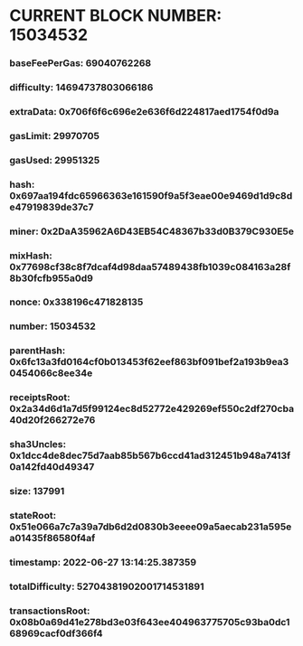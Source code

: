 # CURRENT BLOCK NUMBER: 15034532

### baseFeePerGas: 69040762268
### difficulty: 14694737803066186
### extraData: 0x706f6f6c696e2e636f6d224817aed1754f0d9a
### gasLimit: 29970705
### gasUsed: 29951325
### hash: 0x697aa194fdc65966363e161590f9a5f3eae00e9469d1d9c8de47919839de37c7
### miner: 0x2DaA35962A6D43EB54C48367b33d0B379C930E5e
### mixHash: 0x77698cf38c8f7dcaf4d98daa57489438fb1039c084163a28f8b30fcfb955a0d9
### nonce: 0x338196c471828135
### number: 15034532
### parentHash: 0x6fc13a3fd0164cf0b013453f62eef863bf091bef2a193b9ea30454066c8ee34e
### receiptsRoot: 0x2a34d6d1a7d5f99124ec8d52772e429269ef550c2df270cba40d20f266272e76
### sha3Uncles: 0x1dcc4de8dec75d7aab85b567b6ccd41ad312451b948a7413f0a142fd40d49347
### size: 137991
### stateRoot: 0x51e066a7c7a39a7db6d2d0830b3eeee09a5aecab231a595ea01435f86580f4af
### timestamp: 2022-06-27 13:14:25.387359
### totalDifficulty: 52704381902001714531891
### transactionsRoot: 0x08b0a69d41e278bd3e03f643ee404963775705c93ba0dc168969cacf0df366f4
